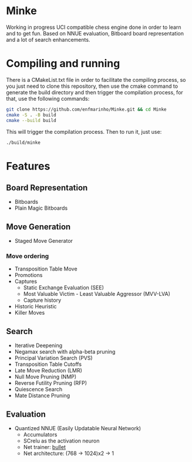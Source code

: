 # Minke
Working in progress UCI compatible chess engine done in order to learn and to get 
fun. Based on NNUE evaluation, Bitboard board representation and a lot of search 
enhancements.

# Compiling and running
There is a CMakeList.txt file in order to facilitate the compiling process, so
you just need to clone this repository, then use the cmake command to generate 
the build directory and then trigger the compilation process, for that, use the
following commands:
```bash
git clone https://github.com/enfmarinho/Minke.git && cd Minke
cmake -S . -B build
cmake --build build
```
This will trigger the compilation process. Then to run it, just use:
```bash
./build/minke
```
# Features
## Board Representation
- Bitboards
- Plain Magic Bitboards
## Move Generation
- Staged Move Generator
### Move ordering
- Transposition Table Move
- Promotions
- Captures 
    - Static Exchange Evaluation (SEE)
    - Most Valuable Victim - Least Valuable Aggressor (MVV-LVA)
    - Capture history
- Historic Heuristic
- Killer Moves
## Search
- Iterative Deepening
- Negamax search with alpha-beta pruning
- Principal Variation Search (PVS)
- Transposition Table Cutoffs
- Late Move Reduction (LMR)
- Null Move Pruning (NMP)
- Reverse Futility Pruning (RFP)
- Quiescence Search
- Mate Distance Pruning
## Evaluation
- Quantized NNUE (Easily Updatable Neural Network)
    - Accumulators
    - SCrelu as the activation neuron
    - Net trainer: [bullet](https://github.com/jw1912/bullet)
    - Net architecture: (768 -> 1024)x2 -> 1
